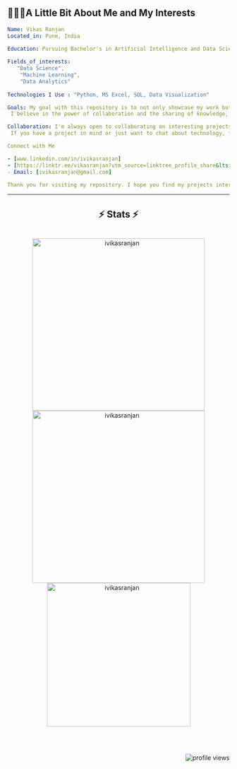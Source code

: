 
<h2> 👨🏻‍💻A Little Bit About Me and My Interests</h2>

```yaml
Name: Vikas Ranjan
Located_in: Pune, India

Education: Pursuing Bachelor's in Artificial Intelligence and Data Science Engineering 
  
Fields_of_interests:
   "Data Science",
    "Machine Learning",   
    "Data Analytics"
  
Technologies I Use : "Python, MS Excel, SQL, Data Visualization"

Goals: My goal with this repository is to not only showcase my work but also to contribute to the open-source community.
 I believe in the power of collaboration and the sharing of knowledge, and I hope my projects can help or inspire others in their own development journey.

Collaboration: I'm always open to collaborating on interesting projects or discussing new ideas
 If you have a project in mind or just want to chat about technology, feel free to reach out to me!

Connect with Me

- [www.linkedin.com/in/ivikasranjan]
- [https://linktr.ee/vikasranjan?utm_source=linktree_profile_share&ltsid=a1f6fbbb-2deb-4884-9e94-033276b0a66b]
- Email: [ivikasranjan@gmail.com]

Thank you for visiting my repository. I hope you find my projects interesting and useful!
```
---
<h2 align="center">⚡ Stats ⚡</h2>
<br>
<div align=center>
  <img width=390 src="https://github-readme-streak-stats.herokuapp.com/?user=ivikasranjan&theme=blue-green" alt="ivikasranjan"/>
  <img width=390 src="https://github-readme-stats.vercel.app/api?username=ivikasranjan&show_icons=truee&theme=blue-green&locale=en" alt="ivikasranjan" />
  <br/>
    
  <img width=325 align="center" src="https://github-readme-stats.vercel.app/api/top-langs?username=ivikasranjan&show_icons=true&theme=blue-green&locale=en&layout=compact" alt="ivikasranjan" />
</div>


<br/><br/>

<img  align=right src="https://komarev.com/ghpvc/?username=ivikasranjan&label=Profile%20views&color=blueviolet&style=for-the-badge" alt="profile views" />

